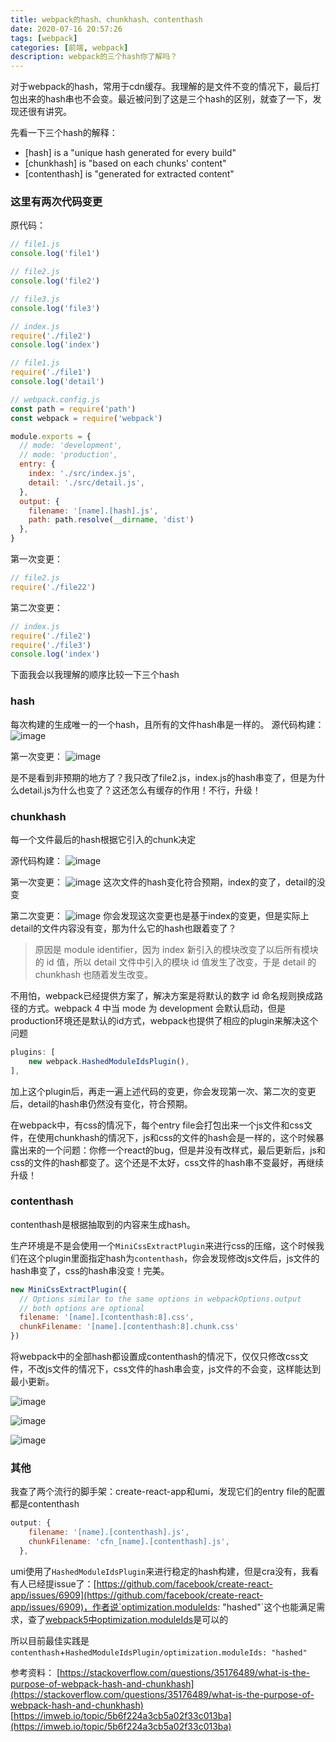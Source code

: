```yaml
---
title: webpack的hash、chunkhash、contenthash
date: 2020-07-16 20:57:26
tags: [webpack]
categories: [前端, webpack]
description: webpack的三个hash你了解吗？
---
```


对于webpack的hash，常用于cdn缓存。我理解的是文件不变的情况下，最后打包出来的hash串也不会变。最近被问到了这是三个hash的区别，就查了一下，发现还很有讲究。

先看一下三个hash的解释：
- [hash] is a "unique hash generated for every build"
- [chunkhash] is "based on each chunks' content"
- [contenthash] is "generated for extracted content"

### 这里有两次代码变更
原代码：
```js
// file1.js
console.log('file1')

// file2.js
console.log('file2')

// file3.js
console.log('file3')

// index.js
require('./file2')
console.log('index')

// file1.js
require('./file1')
console.log('detail')

// webpack.config.js
const path = require('path')
const webpack = require('webpack')

module.exports = {
  // mode: 'development',
  // mode: 'production',
  entry: {
    index: './src/index.js',
    detail: './src/detail.js',
  },
  output: {
    filename: '[name].[hash].js',
    path: path.resolve(__dirname, 'dist')
  },
}
```

第一次变更：
```js
// file2.js
require('./file22')
```

第二次变更：
```js
// index.js
require('./file2')
require('./file3')
console.log('index')
```

下面我会以我理解的顺序比较一下三个hash
### hash
每次构建的生成唯一的一个hash，且所有的文件hash串是一样的。
源代码构建：
![image](https://res.cloudinary.com/dwudaridr/image/upload/v1594809343/blog/hash.png)

第一次变更：
![image](https://res.cloudinary.com/dwudaridr/image/upload/v1594809340/blog/hash-change.png)

是不是看到非预期的地方了？我只改了file2.js，index.js的hash串变了，但是为什么detail.js为什么也变了？这还怎么有缓存的作用！不行，升级！

### chunkhash
每一个文件最后的hash根据它引入的chunk决定

源代码构建：
![image](https://res.cloudinary.com/dwudaridr/image/upload/v1594809339/blog/chunkhash.png)

第一次变更：
![image](https://res.cloudinary.com/dwudaridr/image/upload/v1594809353/blog/chunkhash-change.png)
这次文件的hash变化符合预期，index的变了，detail的没变

第二次变更：
![image](https://res.cloudinary.com/dwudaridr/image/upload/v1594809340/blog/chunkhash-change2-add-chunk.png)
你会发现这次变更也是基于index的变更，但是实际上detail的文件内容没有变，那为什么它的hash也跟着变了？

>原因是 module identifier，因为 index 新引入的模块改变了以后所有模块的 id 值，所以 detail 文件中引入的模块 id 值发生了改变，于是 detail 的 chunkhash 也随着发生改变。

不用怕，webpack已经提供方案了，解决方案是将默认的数字 id 命名规则换成路径的方式。webpack 4 中当 mode 为 development 会默认启动，但是production环境还是默认的id方式，webpack也提供了相应的plugin来解决这个问题
```js
plugins: [
    new webpack.HashedModuleIdsPlugin(),
],
```
加上这个plugin后，再走一遍上述代码的变更，你会发现第一次、第二次的变更后，detail的hash串仍然没有变化，符合预期。

在webpack中，有css的情况下，每个entry file会打包出来一个js文件和css文件，在使用chunkhash的情况下，js和css的文件的hash会是一样的，这个时候暴露出来的一个问题：你修一个react的bug，但是并没有改样式，最后更新后，js和css的文件的hash都变了。这个还是不太好，css文件的hash串不变最好，再继续升级！

### contenthash
contenthash是根据抽取到的内容来生成hash。

生产环境是不是会使用一个`MiniCssExtractPlugin`来进行css的压缩，这个时候我们在这个plugin里面指定hash为`contenthash`，你会发现修改js文件后，js文件的hash串变了，css的hash串没变！完美。

```js
new MiniCssExtractPlugin({
  // Options similar to the same options in webpackOptions.output
  // both options are optional
  filename: '[name].[contenthash:8].css',
  chunkFilename: '[name].[contenthash:8].chunk.css'
})
```

将webpack中的全部hash都设置成contenthash的情况下，仅仅只修改css文件，不改js文件的情况下，css文件的hash串会变，js文件的不会变，这样能达到最小更新。

![image](https://res.cloudinary.com/dwudaridr/image/upload/v1594957667/blog/contenthash2.png)

![image](https://res.cloudinary.com/dwudaridr/image/upload/v1594957667/blog/contenthash2-changecss.png)

![image](https://res.cloudinary.com/dwudaridr/image/upload/v1594957667/blog/contenthash2-changejs.png)

### 其他
我查了两个流行的脚手架：create-react-app和umi，发现它们的entry file的配置都是contenthash
```js
output: {
    filename: '[name].[contenthash].js',
    chunkFilename: 'cfn_[name].[contenthash].js',
  },
```
umi使用了`HashedModuleIdsPlugin`来进行稳定的hash构建，但是cra没有，我看有人已经提issue了：[https://github.com/facebook/create-react-app/issues/6909](https://github.com/facebook/create-react-app/issues/6909)，作者说`optimization.moduleIds: "hashed"`这个也能满足需求，查了[webpack5中optimization.moduleIds](https://webpack.js.org/configuration/optimization/#optimizationmoduleids)是可以的

所以目前最佳实践是`contenthash`+`HashedModuleIdsPlugin/optimization.moduleIds: "hashed"`

参考资料：
[https://stackoverflow.com/questions/35176489/what-is-the-purpose-of-webpack-hash-and-chunkhash](https://stackoverflow.com/questions/35176489/what-is-the-purpose-of-webpack-hash-and-chunkhash)
[https://imweb.io/topic/5b6f224a3cb5a02f33c013ba](https://imweb.io/topic/5b6f224a3cb5a02f33c013ba)
